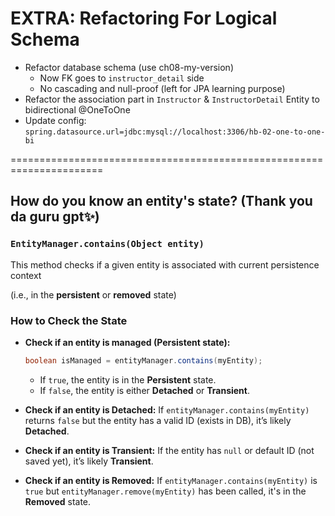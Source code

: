 # EXTRA: Refactoring For Logical Schema

* Refactor database schema (use ch08-my-version)
  * Now FK goes to `instructor_detail` side
  * No cascading and null-proof (left for JPA learning purpose)
* Refactor the association part in `Instructor` & `InstructorDetail` Entity to bidirectional @OneToOne
* Update config: `spring.datasource.url=jdbc:mysql://localhost:3306/hb-02-one-to-one-bi`

======================================================================
## How do you know an entity's state? (Thank you da guru gpt✨)

### `EntityManager.contains(Object entity)`

This method checks if a given entity is associated with current persistence context

(i.e., in the **persistent** or **removed** state)

### **How to Check the State**

- **Check if an entity is managed (Persistent state):**

    ```java
    boolean isManaged = entityManager.contains(myEntity);
    ```

    - If `true`, the entity is in the **Persistent** state.
    - If `false`, the entity is either **Detached** or **Transient**.
- **Check if an entity is Detached:**
  If `entityManager.contains(myEntity)` returns `false` but the entity has a valid ID (exists in DB), it’s likely **Detached**.
- **Check if an entity is Transient:**
  If the entity has `null` or default ID (not saved yet), it’s likely **Transient**.
- **Check if an entity is Removed:**
  If `entityManager.contains(myEntity)` is `true` but `entityManager.remove(myEntity)` has been called, it's in the **Removed** state.